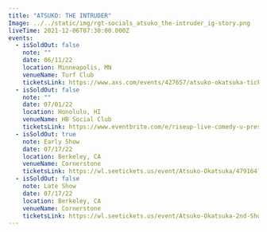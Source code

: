 ```yaml
---
title: "ATSUKO: THE INTRUDER"
Image: ../../static/img/rgt-socials_atsuko_the-intruder_ig-story.png
liveTime: 2021-12-06T07:30:00.000Z
events:
  - isSoldOut: false
    note: ""
    date: 06/11/22
    location: Minneapolis, MN
    venueName: Turf Club
    ticketsLink: https://www.axs.com/events/427657/atsuko-okatsuka-tickets?skin=turfclub
  - isSoldOut: false
    note: ""
    date: 07/01/22
    location: Honolulu, HI
    venueName: HB Social Club
    ticketsLink: https://www.eventbrite.com/e/riseup-live-comedy-u-present-atsuko-okatsuka-tickets-288710489847
  - isSoldOut: true
    note: Early Show
    date: 07/17/22
    location: Berkeley, CA
    venueName: Cornerstone
    ticketsLink: https://wl.seetickets.us/event/Atsuko-Okatsuka/479164?afflky=CornerstoneBerkeley
  - isSoldOut: false
    note: Late Show
    date: 07/17/22
    location: Berkeley, CA
    venueName: Cornerstone
    ticketsLink: https://wl.seetickets.us/event/Atsuko-Okatsuka-2nd-Show/487578?afflky=CornerstoneBerkeley
---
```

